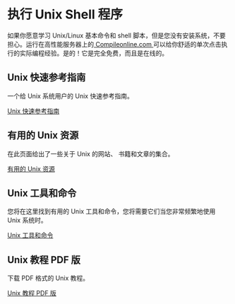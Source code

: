 # 执行 Unix Shell 程序 

如果你愿意学习 Unix/Linux 基本命令和 shell 脚本，但是您没有安装系统，不要担心。运行在高性能服务器上的[ Compileonline.com ](http://www.compileonline.com/execute_ksh_online.php) 可以给你舒适的单次点击执行的实际编程经验。是的！它是完全免费，而且是在线的。

## Unix 快速参考指南 

一个给 Unix 系统用户的 Unix 快速参考指南。

[ Unix 快速参考指南 ](http://www.tutorialspoint.com/unix/unix-quick-guide.htm)

## 有用的 Unix 资源 

在此页面给出了一些关于 Unix 的网站、 书籍和文章的集合。

[ 有用的 Unix 资源 ](http://www.tutorialspoint.com/unix/unix-useful-resources.htm)

## Unix 工具和命令 

您将在这里找到有用的 Unix 工具和命令，您将需要它们当您非常频繁地使用 Unix 系统时。

[ Unix 工具和命令 ](http://www.tutorialspoint.com/unix/unix-useful-commands.htm)

## Unix 教程 PDF 版

下载 PDF 格式的 Unix 教程。

[ Unix 教程 PDF 版 ](http://www.tutorialspoint.com/unix/unix_pdf_version.htm)
